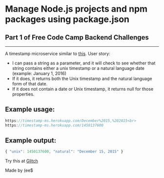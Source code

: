 # Manage Node.js projects and npm packages using package.json

## Part 1 of Free Code Camp Backend Challenges
------------------------------
A timestamp microservice similar to [this](https://timestamp-ms.herokuapp.com/).
User story:
- I can pass a string as a parameter, and it will check to see whether that string contains either a unix timestamp or a natural language date (example: January 1, 2016)
- If it does, it returns both the Unix timestamp and the natural language form of that date.
- If it does not contain a date or Unix timestamp, it returns null for those properties.
## Example usage:
```js
https://timestamp-ms.herokuapp.com/December%2015,%202015<br>
https://timestamp-ms.herokuapp.com/1450137600
```
## Example output:
```js
{ "unix": 1450137600, "natural": "December 15, 2015" }
```
Try this at [Glitch](https://glitch-1.glitch.me/)

Made by (ee$
